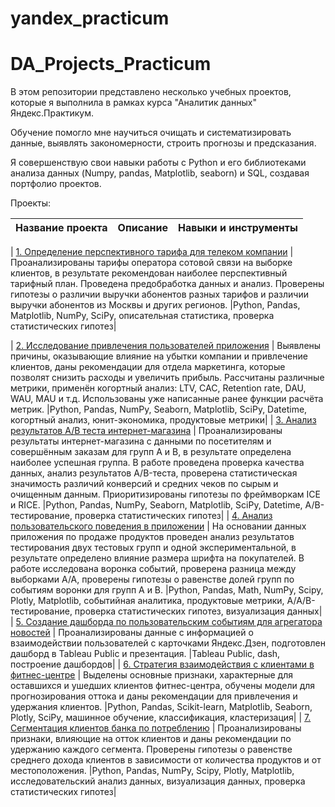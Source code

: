 # yandex_practicum
# DA_Projects_Practicum

В этом репозитории представлено несколько учебных проектов, которые я выполнила в рамках курса "Аналитик данных" Яндекс.Практикум.

Обучение помогло мне научиться очищать и систематизировать данные, выявлять закономерности, строить прогнозы и предсказания. 

Я совершенствую свои навыки работы с Python и его библиотеками анализа данных (Numpy, pandas, Matplotlib, seaborn) и SQL, создавая портфолио проектов.

Проекты:




| Название проекта                                                                                                                   | Описание                                                                                                                                                                                                                                                                                                                                                                                            |Навыки и инструменты|
|:-----------------------------------------------------------------------------------------------------------------------------------|:----------------------------------------------------------------------------------------------------------------------------------------------------------------------------------------------------------------------------------------------------------------------------------------------------------------------------------------------------------------------------------------------------|:---------------------------|

| [1. Определение перспективного тарифа для телеком компании](03.Определение_перспективного_тарифа_для_телеком_компании)             | Проанализированы тарифы оператора сотовой связи на выборке клиентов, в результате рекомендован наиболее перспективный тарифный план. Проведена предобработка данных и анализ. Проверены гипотезы о различии выручки абонентов разных тарифов и различии выручки абонентов из Москвы и других регионов.                                                                                              |Python, Pandas, Matplotlib, NumPy, SciPy, описательная статистика, проверка статистических гипотез|

| [2. Исследование привлечения пользователей приложения](02.Исследование_привлечения_пользователей_приложения)                                  | Выявлены причины, оказывающие влияние на убытки компании и привлечение клиентов, даны рекомендации для отдела маркетинга, которые позволят снизить расходы и увеличить прибыль. Рассчитаны различные метрики, применён когортный анализ: LTV, CAC, Retention rate, DAU, WAU, MAU и т.д. Использованы уже написанные ранее функции расчёта метрик.                                                   |Python, Pandas, NumPy, Seaborn, Matplotlib, SciPy, Datetime, когортный анализ, юнит-экономика, продуктовые метрики|
| [3. Анализ результатов А/В теста интернет-магазина](03.Анализ_результатов_А-В_теста_интернет-магазина)                                                                     | Проанализированы результаты интернет-магазина с данными по посетителям и совершённым заказам для групп А и В, в результате определена наиболее успешная группа. В работе проведена проверка качества данных, анализ результатов A/B-теста, проверена статистическая значимость различий конверсий и средних чеков по сырым и очищенным данным. Приоритизированы гипотезы по фреймворкам ICE и RICE. |Python, Pandas, NumPy, Seaborn, Matplotlib, SciPy, Datetime, A/B-тестирование, проверка статистических гипотез|
| [4. Анализ пользовательского поведения в приложении](04.Анализ_пользовательского_поведения_в_приложении)                | На основании данных приложения по продаже продуктов проведен анализ результатов тестирования двух тестовых групп и одной экспериментальной, в результате определено влияние размера шрифта на покупателей. В работе исследована воронка событий, проверена разница между выборками A/A, проверены гипотезы о равенстве долей групп по событиям воронки для групп A и B.                             |Python, Pandas, Math, NumPy, Scipy, Plotly, Matplotlib, событийная аналитика, продуктовые метрики, A/A/B-тестирование, проверка статистических гипотез, визуализация данных|
| [5. Создание дашборда по пользовательским событиям для агрегатора новостей](05.Создание_дашборда_по_пользовательским_событиям_для_агрегатора_новостей) | Проанализированы данные с информацией о взаимодействии пользователей с карточками Яндекс.Дзен, подготовлен дашборд в Tableau Public и презентация.                                                                                                                                                                                                                                                  |Tableau Public, dash, построение дашбордов|
| [6. Стратегия взаимодействия с клиентами в фитнес-центре](06.Стратегия_взаимодействия_с_клиентами_в_фитнес-центре)                    | Выделены основные признаки, характерные для оставшихся и ушедших клиентов фитнес-центра, обучены модели для прогнозирования оттока и даны рекомендации для привлечения и удержания клиентов.                                                                                                                                                                                                        |Python, Pandas, Scikit-learn, Matplotlib, Seaborn, Plotly, SciPy, машинное обучение, классификация, кластеризация|
| [7. Сегментация клиентов банка по потреблению](07.Сегментация_клиентов_банка_по_потреблению) 
|  Проанализированы признаки, влияющие на отток клиентов и даны рекомендации по удержанию каждого сегмента. Проверены гипотезы о равенстве среднего дохода клиентов в зависимости от количества продуктов и от местоположения.                                                                       |Python, Pandas, NumPy, Scipy, Plotly, Matplotlib, исследовательский анализ данных, визуализация данных, проверка статистических гипотез|
